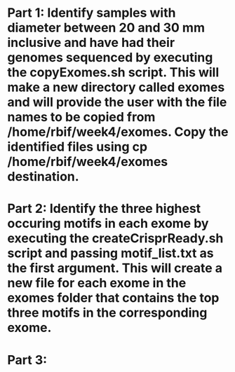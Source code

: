 # Part 1: Identify samples with diameter between 20 and 30 mm inclusive and have had their genomes sequenced by executing the copyExomes.sh script. This will make a new directory called exomes and will provide the user with the file names to be copied from /home/rbif/week4/exomes. Copy the identified files using cp /home/rbif/week4/exomes destination.

# Part 2: Identify the three highest occuring motifs in each exome by executing the createCrisprReady.sh script and passing motif_list.txt as the first argument. This will create a new file for each exome in the exomes folder that contains the top three motifs in the corresponding exome.

# Part 3:
